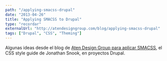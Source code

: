 ```yaml
---
path: "/applying-smacss-drupal"
date: "2013-04-26"
title: "Applying SMACSS to Drupal"
type: "recordar"
externalUrl: "http://atendesigngroup.com/blog/applying-smacss-drupal"
tags: ["Drupal", "CSS", "Theming"]
---
```


Algunas ideas desde el blog de [Aten Design Group para aplicar SMACSS](http://atendesigngroup.com/blog/applying-smacss-drupal), el CSS style guide de Jonathan Snook, en proyectos Drupal.
